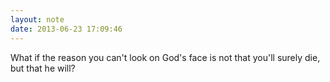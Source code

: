 ```yaml
---
layout: note
date: 2013-06-23 17:09:46
---
```


What if the reason you can't look on God's face is not that you'll surely die, but that he will?
